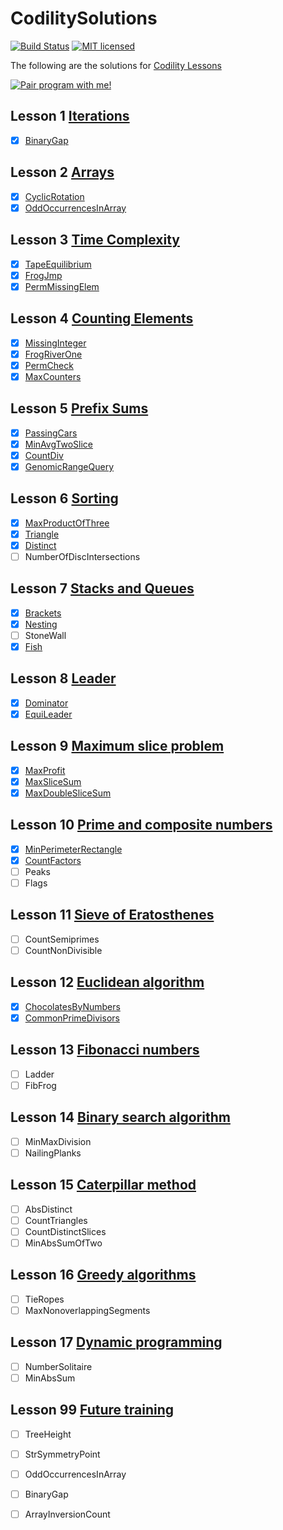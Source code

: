 # CodilitySolutions

[![Build Status](https://travis-ci.org/kenshinji/CodilitySolutions.svg?branch=master)](https://travis-ci.org/kenshinji/CodilitySolutions)
[![MIT licensed](https://img.shields.io/badge/license-MIT-blue.svg)](https://github.com/kenshinji/CodilitySolutions/blob/master/LICENSE.txt)

The following are the solutions for [Codility Lessons](https://codility.com/programmers/lessons/)

<a href="mailto:gundam0083ster@gmail.com" title="Pair program with me!">
  <img  src="http://pairprogramwith.me/badge.png"
        alt="Pair program with me!" />
</a>

## Lesson 1 [Iterations](https://codility.com/programmers/lessons/18/)
- [x] [BinaryGap](https://github.com/kenshinji/CodilitySolutions/blob/master/src/main/com/kenshinji/Lesson1/BinaryGap.java)

## Lesson 2 [Arrays](https://codility.com/programmers/lessons/17/)
- [x] [CyclicRotation](https://github.com/kenshinji/CodilitySolutions/blob/master/src/main/com/kenshinji/Lesson2/CyclicRotation.java)
- [x] [OddOccurrencesInArray](https://github.com/kenshinji/CodilitySolutions/blob/master/src/main/com/kenshinji/Lesson2/OddOccurrencesInArray.java)

## Lesson 3 [Time Complexity](https://codility.com/programmers/lessons/1/)
- [x] [TapeEquilibrium](https://github.com/kenshinji/CodilitySolutions/blob/master/src/main/com/kenshinji/Lesson3/TapeEquilibrium.java)
- [x] [FrogJmp](https://github.com/kenshinji/CodilitySolutions/blob/master/src/main/com/kenshinji/Lesson3/FrogJmp.java)
- [x] [PermMissingElem](https://github.com/kenshinji/CodilitySolutions/blob/master/src/main/com/kenshinji/Lesson3/PermMissingElem.java)

## Lesson 4 [Counting Elements](https://codility.com/programmers/lessons/2/)
- [x] [MissingInteger](https://github.com/kenshinji/CodilitySolutions/blob/master/src/main/com/kenshinji/Lesson4/MissingInteger.java)
- [x] [FrogRiverOne](https://github.com/kenshinji/CodilitySolutions/blob/master/src/main/com/kenshinji/Lesson4/FrogRiverOne.java)
- [x] [PermCheck](https://github.com/kenshinji/CodilitySolutions/blob/master/src/main/com/kenshinji/Lesson4/PermCheck.java)
- [x] [MaxCounters](https://github.com/kenshinji/CodilitySolutions/blob/master/src/main/com/kenshinji/Lesson4/MaxCounters.java)

## Lesson 5 [Prefix Sums](https://codility.com/programmers/lessons/3)
- [x] [PassingCars](https://github.com/kenshinji/CodilitySolutions/blob/master/src/main/com/kenshinji/Lesson5/PassingCars.java)
- [x] [MinAvgTwoSlice](https://github.com/kenshinji/CodilitySolutions/blob/master/src/main/com/kenshinji/Lesson5/MinAvgTwoSlice.java)
- [x] [CountDiv](https://github.com/kenshinji/CodilitySolutions/blob/master/src/main/com/kenshinji/Lesson5/CountDiv.java)
- [x] [GenomicRangeQuery](https://github.com/kenshinji/CodilitySolutions/blob/master/src/main/com/kenshinji/Lesson5/GenomicRangeQuery.java)

## Lesson 6 [Sorting](https://codility.com/programmers/lessons/4/)
- [x] [MaxProductOfThree](https://github.com/kenshinji/CodilitySolutions/blob/master/src/main/com/kenshinji/Lesson6/MaxProductOfThree.java)
- [x] [Triangle](https://github.com/kenshinji/CodilitySolutions/blob/master/src/main/com/kenshinji/Lesson6/Triangle.java)
- [x] [Distinct](https://github.com/kenshinji/CodilitySolutions/blob/master/src/main/com/kenshinji/Lesson6/Triangle.java)
- [ ] NumberOfDiscIntersections

## Lesson 7 [Stacks and Queues](https://codility.com/programmers/lessons/5)
- [x] [Brackets](https://github.com/kenshinji/CodilitySolutions/blob/master/src/main/com/kenshinji/Lesson7/Brackets.java)
- [x] [Nesting](https://github.com/kenshinji/CodilitySolutions/blob/master/src/main/com/kenshinji/Lesson7/Nesting.java)
- [ ] StoneWall
- [x] [Fish](https://github.com/kenshinji/CodilitySolutions/blob/master/src/main/com/kenshinji/Lesson7/Fish.java)

## Lesson 8 [Leader](https://codility.com/programmers/lessons/6)
- [x] [Dominator](https://github.com/kenshinji/CodilitySolutions/blob/master/src/main/com/kenshinji/Lesson8/Dominator.java)
- [x] [EquiLeader](https://github.com/kenshinji/CodilitySolutions/blob/master/src/main/com/kenshinji/Lesson8/EquiLeader.java)

## Lesson 9 [Maximum slice problem](https://codility.com/programmers/lessons/7)
- [x] [MaxProfit](https://github.com/kenshinji/CodilitySolutions/blob/master/src/main/com/kenshinji/Lesson9/MaxProfit.java)
- [x] [MaxSliceSum](https://github.com/kenshinji/CodilitySolutions/blob/master/src/main/com/kenshinji/Lesson9/MaxSliceSum.java)
- [x] [MaxDoubleSliceSum](https://github.com/kenshinji/CodilitySolutions/blob/master/src/main/com/kenshinji/Lesson9/MaxDoubleSliceSum.java)

## Lesson 10 [Prime and composite numbers](https://codility.com/programmers/lessons/8)
- [x] [MinPerimeterRectangle](https://github.com/kenshinji/CodilitySolutions/blob/master/src/main/com/kenshinji/Lesson10/MinPerimeterRectangle.java)
- [x] [CountFactors](https://github.com/kenshinji/CodilitySolutions/blob/master/src/main/com/kenshinji/Lesson10/CountFactors.java)
- [ ] Peaks
- [ ] Flags

## Lesson 11 [Sieve of Eratosthenes](https://codility.com/programmers/lessons/9)
- [ ] CountSemiprimes
- [ ] CountNonDivisible

## Lesson 12 [Euclidean algorithm](https://codility.com/programmers/lessons/10)
- [x] [ChocolatesByNumbers](https://github.com/kenshinji/CodilitySolutions/blob/master/src/main/com/kenshinji/Lesson12/ChocolatesByNumbers.java)
- [x] [CommonPrimeDivisors](https://github.com/kenshinji/CodilitySolutions/blob/master/src/main/com/kenshinji/Lesson12/CommonPrimeDivisors.java)

## Lesson 13 [Fibonacci numbers](https://codility.com/programmers/lessons/11)
- [ ] Ladder
- [ ] FibFrog

## Lesson 14 [Binary search algorithm](https://codility.com/programmers/lessons/12)
- [ ] MinMaxDivision
- [ ] NailingPlanks

## Lesson 15 [Caterpillar method](https://codility.com/programmers/lessons/13)
- [ ] AbsDistinct
- [ ] CountTriangles
- [ ] CountDistinctSlices
- [ ] MinAbsSumOfTwo

## Lesson 16 [Greedy algorithms](https://codility.com/programmers/lessons/15)
- [ ] TieRopes
- [ ] MaxNonoverlappingSegments

## Lesson 17 [Dynamic programming](https://codility.com/programmers/lessons/16)
- [ ] NumberSolitaire
- [ ] MinAbsSum

## Lesson 99 [Future training](https://codility.com/programmers/lessons/14)
- [ ] TreeHeight
- [ ] StrSymmetryPoint
- [ ] OddOccurrencesInArray
- [ ] BinaryGap
- [ ] ArrayInversionCount




